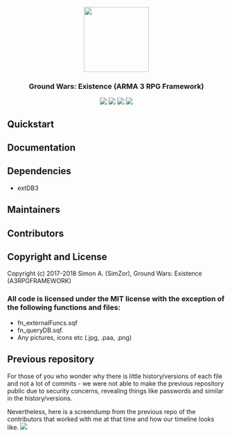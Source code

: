 <p align="center">
    <img src="https://i.imgur.com/EIwsuBT.png" width="150">
</p>
<h3 align="center">Ground Wars: Existence (ARMA 3 RPG Framework)</h3>

<p align="center">
    <a href="https://discord.gg/4KS232W)"><img src="https://img.shields.io/badge/Discord-Join-blue.svg?longCache=true&style=for-the-badge" /></a>
    <img src="https://img.shields.io/badge/ARMA%203%20Version-1.82-yellowgreen.svg?longCache=true&style=for-the-badge" />
    <img src="https://img.shields.io/badge/ARMA%203%20Branch-Stable-yellow.svg?longCache=true&style=for-the-badge" />
    <img src="https://img.shields.io/badge/Framework%20Version-Beta%20v0.1-red.svg?longCache=true&style=for-the-badge" />
</p>

## Quickstart

## Documentation

## Dependencies
- extDB3

## Maintainers

## Contributors

## Copyright and License

Copyright (c) 2017-2018 Simon A. (SimZor), Ground Wars: Existence (A3RPGFRAMEWORK) 

### All code is licensed under the MIT license with the exception of the following functions and files:

- fn_externalFuncs.sqf
- fn_queryDB.sqf.
- Any pictures, icons etc (.jpg, .paa, .png)

## Previous repository

For those of you who wonder why there is little history/versions of each file and not a lot of commits - we were not able to make the previous repository public due to security concerns, revealing things like passwords and similar in the history/versions.

Nevertheless, here is a screendump from the previous repo of the contributors that worked with me at that time and how our timeline looks like.
<img src="https://i.imgur.com/dNBkpXA.png" />

